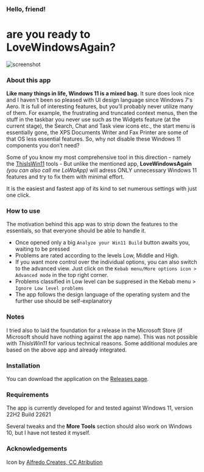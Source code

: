 
### Hello, friend!
# are you ready to LoveWindowsAgain?

![screenshot](https://github.com/builtbybel/LoveWindowsAgain/blob/main/assets/lwa.png)


### About this app 
**Like many things in life, Windows 11 is a mixed bag.** It sure does look nice and I haven't been so pleased with UI design language since Windows 7's Aero. It is full of interesting features, but you’ll probably never utilize many of them. For example, the frustrating and truncated context menus, then the stuff in the taskbar you never use such as the Widgets feature (at the current stage), the Search, Chat and Task view icons etc., the start menu is essentially gone, the XPS Documents Writer and Fax Printer are some of that OS less essential features. So, why not disable these Windows 11 components you don’t need? 

Some of you know my most comprehensive tool in this direction - namely the [ThisIsWin11](https://github.com/builtbybel/ThisIsWin11) tools - But unlike the mentioned app, **LoveWindowsAgain** _(you can also call me LoWaApp)_ will adress ONLY unnecessary Windows 11 features and try to fix them with minimal effort. 

It is the easiest and fastest app of its kind to set numerous settings with just one click. 

### How to use
The motivation behind this app was to strip down the features to the essentials, so that everyone should be able to handle it. 
- Once opened only a big `Analyze your Win11 Build` button awaits you, waiting to be pressed
- Problems are rated according to the levels Low, Middle and High. 
- If you want more control over the individual options, you can also switch to the advanced view. 
Just click on the `Kebab menu/More options icon > Advanced mode` in the top right corner. 
- Problems classified in Low level can be suppresed in the Kebab menu > `Ignore Low level problems`
- The app follows the design language of the operating system and the further use should be self-explanatory

### Notes
I tried also to laid the foundation for a release in the Microsoft Store (if Microsoft should have nothing against the app name). 
This was not possible with _ThisIsWin11_ for various technical reasons. Some additional modules are based on the above app and already integrated.

### Installation
You can download the application on the [Releases page](https://github.com/builtbybel/LoveWindowsAgain/releases).

### Requirements
The app is currently developed for and tested against Windows 11, version 22H2 Build 22621

Several tweaks and the **More Tools** section should also work on Windows 10, but  I have not tested it myself.

### Acknowledgements
Icon by [Alfredo Creates, CC Atribution](https://icon-icons.com/de/symbol/Unternehmens-social-media-logo-Marke-windows/82803)

